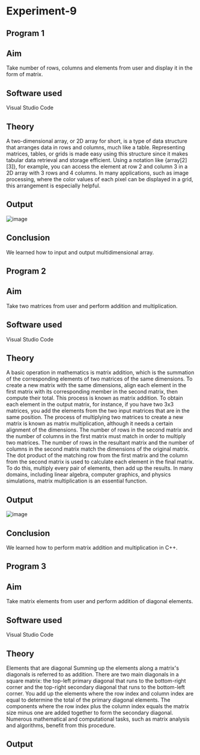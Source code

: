# Experiment-9
## Program 1
## Aim
Take number of rows, columns and elements from user and display it in the form of matrix.

## Software used
Visual Studio Code

## Theory
A two-dimensional array, or 2D array for short, is a type of data structure that arranges data in rows and columns, much like a table. Representing matrices, tables, or grids is made easy using this structure since it makes tabular data retrieval and storage efficient. Using a notation like {array[2][3]}, for example, you can access the element at row 2 and column 3 in a 2D array with 3 rows and 4 columns. In many applications, such as image processing, where the color values of each pixel can be displayed in a grid, this arrangement is especially helpful.

## Output
![image](https://github.com/user-attachments/assets/4a1389bb-8f31-4506-b439-b44a4d7326a2)

## Conclusion
We learned how to input and output multidimensional array.

## Program 2
## Aim
Take two matrices from user and perform addition and multiplication.

## Software used
Visual Studio Code

## Theory
A basic operation in mathematics is matrix addition, which is the summation of the corresponding elements of two matrices of the same dimensions. To create a new matrix with the same dimensions, align each element in the first matrix with its corresponding member in the second matrix, then compute their total. This process is known as matrix addition. To obtain each element in the output matrix, for instance, if you have two 3x3 matrices, you add the elements from the two input matrices that are in the same position. The process of multiplying two matrices to create a new matrix is known as matrix multiplication, although it needs a certain alignment of the dimensions. The number of rows in the second matrix and the number of columns in the first matrix must match in order to multiply two matrices. The number of rows in the resultant matrix and the number of columns in the second matrix match the dimensions of the original matrix. The dot product of the matching row from the first matrix and the column from the second matrix is used to calculate each element in the final matrix. To do this, multiply every pair of elements, then add up the results. In many domains, including linear algebra, computer graphics, and physics simulations, matrix multiplication is an essential function.

## Output
![image](https://github.com/user-attachments/assets/1293d462-8612-4177-9f5e-feef3b628b33)

## Conclusion
We learned how to perform matrix addition and multiplication in C++.

## Program 3
## Aim
Take matrix elements from user and perform addition of diagonal elements.

## Software used
Visual Studio Code

## Theory
Elements that are diagonal Summing up the elements along a matrix's diagonals is referred to as addition. There are two main diagonals in a square matrix: the top-left primary diagonal that runs to the bottom-right corner and the top-right secondary diagonal that runs to the bottom-left corner. You add up the elements where the row index and column index are equal to determine the total of the primary diagonal elements. The components where the row index plus the column index equals the matrix size minus one are added together to form the secondary diagonal. Numerous mathematical and computational tasks, such as matrix analysis and algorithms, benefit from this procedure.

## Output
